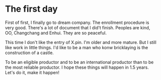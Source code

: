# The first day
First of first, I finally go to dream company.
The enrollment procedure is very good.
There's a lot of document that I did't finish.
Peoples are kind, OO, Changchang and Enhui.
They are so peaceful.

This time I don't like the entry of X.pin.
I'm older and more mature.
But I still like work in little things.
I'd like to be a man who konw bricklaying is the construction of a castle.

To be an eligible productor and to be an international productor than to be the most reliable productor.
I hope these things will happen in 1.5 years.
Let's do it, make it happen!
